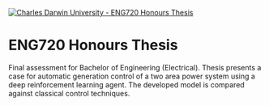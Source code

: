 [![Charles Darwin University - ENG720 Honours Thesis](https://cdux.cdu.edu.au/static/cdu-style/images/cdu-logo-d2-2x_opt.7af3a0f348de.png)](https://www.https://www.cdu.edu.au/)

# ENG720 Honours Thesis

Final assessment for Bachelor of Engineering (Electrical). Thesis presents a case for automatic generation control of a two area power system using a deep reinforcement learning agent. The developed model is compared against classical control techniques.